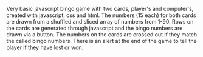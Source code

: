 Very basic javascript bingo game with two cards, player's and computer's, created with javascript, css and html. The numbers (15 each) for both cards are drawn from a shuffled and sliced array of numbers from 1-90. Rows on the cards are generated through javascript and the bingo numbers are drawn via a button. The numbers on the cards are crossed out if they match the called bingo numbers. There is an alert at the end of the game to tell the player if they have lost or won. 
